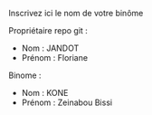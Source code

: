 Inscrivez ici le nom de votre binôme

Propriétaire repo git :

- Nom : JANDOT
- Prénom : Floriane

Binome :

- Nom : KONE
- Prénom : Zeinabou Bissi
